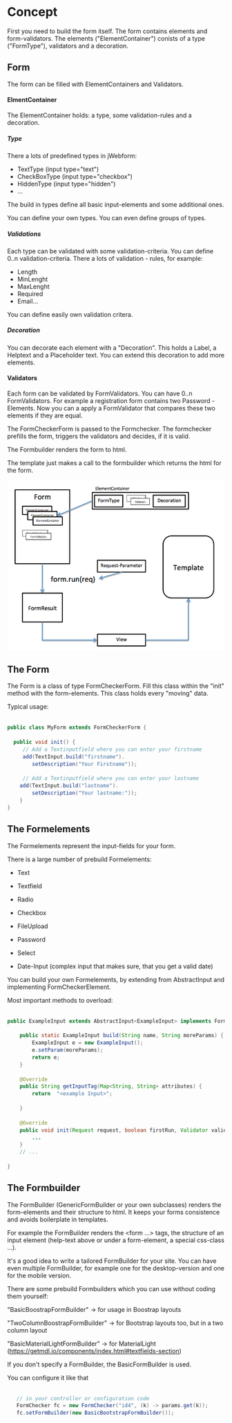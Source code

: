 # Concept

First you need to build the form itself. The form contains elements and form-validators.
The elements ("ElementContainer") conists of a type ("FormType"), validators and a decoration.

## Form

The form can be filled with ElementContainers and Validators.

#### ElmentContainer

The ElementContainer holds: a type, some validation-rules and a decoration.

##### Type

There a lots of predefined types in jWebform:
* TextType (input type="text")
* CheckBoxType (input type="checkbox") 
* HiddenType (input type="hidden")
* ...

The build in types define all basic input-elements and some additional ones.

You can define your own types. You can even define groups of types.

##### Validations

Each type can be validated with some validation-criteria. You can define 0..n validation-criteria.
There a lots of validation - rules, for example:

* Length
* MinLenght
* MaxLenght
* Required
* Email...

You can define easily own validation critera.

##### Decoration

You can decorate each element with a "Decoration". This holds a Label, a Helptext and a Placeholder text.
You can extend this decoration to add more elements.

#### Validators

Each form can be validated by FormValidators. You can have 0..n FormValidators.
For example a registration form contains two Password - Elements. Now you can a apply
a FormValidator that compares these two elements if they are equal.



The FormCheckerForm is passed to the Formchecker. The formchecker prefills the form, triggers the validators and decides, if it is valid.

The Formbuilder renders the form to html. 

The template just makes a call to the formbuilder which returns the html for the form.


![Overview](overview.png "Overview jFormchecker")


## The Form

The Form is a class of type FormCheckerForm. Fill this class within the "init" method with the form-elements. This class holds every "moving" data.

Typical usage:

```Java

public class MyForm extends FormCheckerForm {

  public void init() {
  	 // Add a Textinputfield where you can enter your firstname
     add(TextInput.build("firstname").
     	setDescription("Your Firstname"));

  	 // Add a Textinputfield where you can enter your lastname
    add(TextInput.build("lastname").
    	setDescription("Your lastname:"));
	}
}
```


## The Formelements

The Formelements represent the input-fields for your form.

There is a large number of prebuild Formelements:

* Text

* Textfield

* Radio

* Checkbox

* FileUpload

* Password

* Select

* Date-Input (complex input that makes sure, that you get a valid date)

You can build your own Formelements, by extending from  AbstractInput and implementing FormCheckerElement.

Most important methods to overload:

```Java

public ExampleInput extends AbstractInput<ExampleInput> implements FormCheckerElement {

	public static ExampleInput build(String name, String moreParams) {
		ExampleInput e = new ExampleInput();
		e.setParam(moreParams);
		return e;
	}

	@Override
	public String getInputTag(Map<String, String> attributes) {
		return  "<example Input>";

	}
	
	@Override
	public void init(Request request, boolean firstRun, Validator validator) {
		...
	}
	// ...

} 


```

## The Formbuilder

The FormBuilder (GenericFormBuilder or your own subclasses) renders the form-elements and their structure to html. It keeps your forms consistence and avoids boilerplate in templates.

For example the FormBuilder renders the <form ...> </form> tags, the structure of an input element (help-text above or under a form-element, a special css-class ...).

It's a good idea to write a tailored FormBuilder for your site. You can have even multiple FormBuilder, for example one for the desktop-version and one for the mobile version.

There are some prebuild Formbuilders which you can use without coding them yourself:

"BasicBoostrapFormBuilder" -> for usage in Boostrap layouts

"TwoColumnBoostrapFormBuilder" -> for Bootstrap layouts too, but in a two column layout

"BasicMaterialLightFormBuilder" -> for MaterialLight (https://getmdl.io/components/index.html#textfields-section)

If you don't specify a FormBuilder, the BasicFormBuilder is used.

You can configure it like that

 ```Java

	// in your controller or configuration code
	FormChecker fc = new FormChecker("id4", (k) -> params.get(k));
	fc.setFormBuilder(new BasicBootstrapFormBuilder());
	

```
